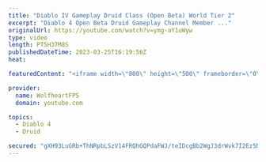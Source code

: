 ```yaml
---
title: "Diablo IV Gameplay Druid Class (Open Beta) World Tier 2"
excerpt: "Diablo 4 Open Beta Druid Gameplay Channel Member ..."
originalUrl: https://youtube.com/watch?v=ymg-aY1uWyw
type: video
length: PT5H37M8S
publishedDateTime: 2023-03-25T16:19:56Z
heat: 

featuredContent: "<iframe width=\"800\" height=\"500\" frameborder=\"0\" src=\"https://www.youtube.com/embed/ymg-aY1uWyw\" allow=\"accelerometer; autoplay; encrypted-media; gyroscope; picture-in-picture\" allowfullscreen></iframe>"

provider:
  name: WolfheartFPS
  domain: youtube.com

topics:
  - Diablo 4
  - Druid

secured: "gXH93LuGRb+ThNRpbLSzV14FRQhGQPdaFWJ/teIDcgBb2WgJ3drWvk7I2Ez5NAaYBePTcbXlLUsC33arpH0rBE3NgA60RT7H1DzlIh3zkpXffncjduF8wyl53+fmFRAo8zja8w5uV0bnGtLwwuThhNatCTBj93JLwzBujqxbKBAT3kr03sSvVQlFiAFs3FewiMEdDIilzt+XVJE+RS8VXKpiHukLx3xf6FSuZLTGutvxUcOQ8ZovFgnDBkFcI4HfvH4jmj6qM0uNNWlegTtoPXaNRPb//zMO4VsMSg2IP394Zht6y2i3Z41q7K76w3bqcbA6id8vQAuDcpMTYAv5Bdf8V16eB8IlZCr/tqvkRGbwfaE5Bowl4KiWcgJMjRQDxfJnGxkPSmhWgnUUpSsW4ZVauQrGcdO4K98aFs8YGOg=;fiYAFRsNmYk5JiJcG/tiyg=="
---
```


